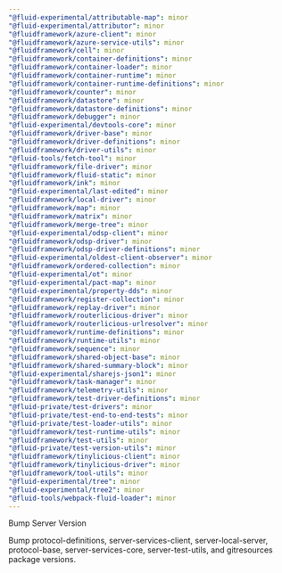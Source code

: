 ```yaml
---
"@fluid-experimental/attributable-map": minor
"@fluid-experimental/attributor": minor
"@fluidframework/azure-client": minor
"@fluidframework/azure-service-utils": minor
"@fluidframework/cell": minor
"@fluidframework/container-definitions": minor
"@fluidframework/container-loader": minor
"@fluidframework/container-runtime": minor
"@fluidframework/container-runtime-definitions": minor
"@fluidframework/counter": minor
"@fluidframework/datastore": minor
"@fluidframework/datastore-definitions": minor
"@fluidframework/debugger": minor
"@fluid-experimental/devtools-core": minor
"@fluidframework/driver-base": minor
"@fluidframework/driver-definitions": minor
"@fluidframework/driver-utils": minor
"@fluid-tools/fetch-tool": minor
"@fluidframework/file-driver": minor
"@fluidframework/fluid-static": minor
"@fluidframework/ink": minor
"@fluid-experimental/last-edited": minor
"@fluidframework/local-driver": minor
"@fluidframework/map": minor
"@fluidframework/matrix": minor
"@fluidframework/merge-tree": minor
"@fluid-experimental/odsp-client": minor
"@fluidframework/odsp-driver": minor
"@fluidframework/odsp-driver-definitions": minor
"@fluid-experimental/oldest-client-observer": minor
"@fluidframework/ordered-collection": minor
"@fluid-experimental/ot": minor
"@fluid-experimental/pact-map": minor
"@fluid-experimental/property-dds": minor
"@fluidframework/register-collection": minor
"@fluidframework/replay-driver": minor
"@fluidframework/routerlicious-driver": minor
"@fluidframework/routerlicious-urlresolver": minor
"@fluidframework/runtime-definitions": minor
"@fluidframework/runtime-utils": minor
"@fluidframework/sequence": minor
"@fluidframework/shared-object-base": minor
"@fluidframework/shared-summary-block": minor
"@fluid-experimental/sharejs-json1": minor
"@fluidframework/task-manager": minor
"@fluidframework/telemetry-utils": minor
"@fluidframework/test-driver-definitions": minor
"@fluid-private/test-drivers": minor
"@fluid-private/test-end-to-end-tests": minor
"@fluid-private/test-loader-utils": minor
"@fluidframework/test-runtime-utils": minor
"@fluidframework/test-utils": minor
"@fluid-private/test-version-utils": minor
"@fluidframework/tinylicious-client": minor
"@fluidframework/tinylicious-driver": minor
"@fluidframework/tool-utils": minor
"@fluid-experimental/tree": minor
"@fluid-experimental/tree2": minor
"@fluid-tools/webpack-fluid-loader": minor
---
```


Bump Server Version

Bump protocol-definitions, server-services-client, server-local-server, protocol-base, server-services-core, server-test-utils, and gitresources package versions.
